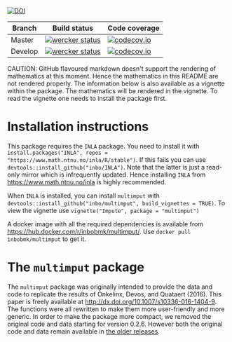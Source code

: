<!-- README.md is generated from README.Rmd. Please edit that file -->
[![DOI](https://zenodo.org/badge/doi/10.5281/zenodo.48423.svg)](http://dx.doi.org/10.5281/zenodo.48423)

| Branch  | Build status                                                                                                                                                                           | Code coverage                                                                                                                                  |
|---------|----------------------------------------------------------------------------------------------------------------------------------------------------------------------------------------|------------------------------------------------------------------------------------------------------------------------------------------------|
| Master  | [![wercker status](https://app.wercker.com/status/5f154cd480de20b68cde62705e817436/s/master "wercker status")](https://app.wercker.com/project/bykey/5f154cd480de20b68cde62705e817436) | [![codecov.io](https://codecov.io/github/inbo/multimput/coverage.svg?branch=master)](https://codecov.io/github/inbo/multimput?branch=master)   |
| Develop | [![wercker status](https://app.wercker.com/status/5f154cd480de20b68cde62705e817436/s/master "wercker status")](https://app.wercker.com/project/bykey/5f154cd480de20b68cde62705e817436) | [![codecov.io](https://codecov.io/github/inbo/multimput/coverage.svg?branch=develop)](https://codecov.io/github/inbo/multimput?branch=develop) |

CAUTION: GitHub flavoured markdown doesn't support the rendering of mathematics at this moment. Hence the mathematics in this README are not rendered properly. The information below is also available as a vignette within the package. The mathematics will be rendered in the vignette. To read the vignette one needs to install the package first.

Installation instructions
=========================

This package requires the `INLA` package. You need to install it with `install.packages("INLA", repos = "https://www.math.ntnu.no/inla/R/stable")`. If this fails you can use `devtools::install_github("inbo/INLA")`. Note that the latter is just a read-only mirror which is infrequently updated. Hence installing `INLA` from <https://www.math.ntnu.no/inla> is highly recommended.

When `INLA` is installed, you can install `multimput` with `devtools::install_github("inbo/multimput", build_vignettes = TRUE)`. To view the vignette use `vignette("Impute", package = "multimput")`

A docker image with all the required dependencies is available from <https://hub.docker.com/r/inbobmk/multimput/>. Use `docker pull inbobmk/multimput` to get it.

The `multimput` package
=======================

The `multimput` package was originally intended to provide the data and code to replicate the results of Onkelinx, Devos, and Quataert (2016). This paper is freely available at <http://dx.doi.org/10.1007/s10336-016-1404-9>. The functions were all rewritten to make them more user-friendly and more generic. In order to make the package more compact, we removed the original code and data starting for version 0.2.6. However both the original code and data remain available in [the older releases](https://github.com/inbo/multimput/releases).

